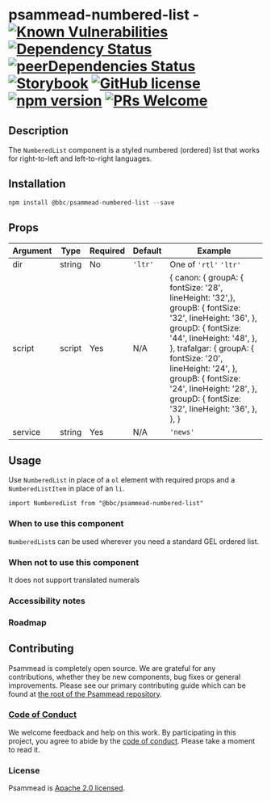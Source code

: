 # psammead-numbered-list - [![Known Vulnerabilities](https://snyk.io/test/github/bbc/psammead/badge.svg?targetFile=packages%2Fcomponents%2Fpsammead-numbered-list%2Fpackage.json)](https://snyk.io/test/github/bbc/psammead?targetFile=packages%2Fcomponents%2Fpsammead-numbered-list%2Fpackage.json) [![Dependency Status](https://david-dm.org/bbc/psammead.svg?path=packages/components/psammead-numbered-list)](https://david-dm.org/bbc/psammead?path=packages/components/psammead-numbered-list) [![peerDependencies Status](https://david-dm.org/bbc/psammead/peer-status.svg?path=packages/components/psammead-numbered-list)](https://david-dm.org/bbc/psammead?path=packages/components/psammead-numbered-list&type=peer) [![Storybook](https://raw.githubusercontent.com/storybooks/brand/master/badge/badge-storybook.svg?sanitize=true)](https://bbc.github.io/psammead/?path=/story/numbered-list--containing-image) [![GitHub license](https://img.shields.io/badge/license-Apache%202.0-blue.svg)](https://github.com/bbc/psammead/blob/latest/LICENSE) [![npm version](https://img.shields.io/npm/v/@bbc/psammead-numbered-list.svg)](https://www.npmjs.com/package/@bbc/psammead-numbered-list) [![PRs Welcome](https://img.shields.io/badge/PRs-welcome-brightgreen.svg)](https://github.com/bbc/psammead/blob/latest/CONTRIBUTING.md)

## Description

The `NumberedList` component is a styled numbered (ordered) list that works for right-to-left and left-to-right languages.


## Installation

```jsx
npm install @bbc/psammead-numbered-list --save
```

## Props


| Argument  | Type | Required | Default | Example |
| --------- | ---- | -------- | ------- | ------- |
| dir | string | No | `'ltr'` | One of `'rtl'` `'ltr'` |
| script | script | Yes | N/A | { canon: { groupA: { fontSize: '28', lineHeight: '32',}, groupB: { fontSize: '32', lineHeight: '36', }, groupD: { fontSize: '44', lineHeight: '48', }, }, trafalgar: { groupA: { fontSize: '20', lineHeight: '24', }, groupB: { fontSize: '24', lineHeight: '28', }, groupD: { fontSize: '32', lineHeight: '36', }, }, } |
| service | string | Yes | N/A | `'news'` |

## Usage

Use `NumberedList` in place of a `ol` element with required props and a `NumberedListItem` in place of an `li`.

```
import NumberedList from "@bbc/psammead-numbered-list"
```

### When to use this component

`NumberedList`s can be used wherever you need a standard GEL ordered list.

### When not to use this component

It does not support translated numerals

### Accessibility notes

<!-- Information about accessibility for this component -->

### Roadmap

<!-- Known future changes of the component -->

## Contributing

Psammead is completely open source. We are grateful for any contributions, whether they be new components, bug fixes or general improvements. Please see our primary contributing guide which can be found at [the root of the Psammead repository](https://github.com/bbc/psammead/blob/latest/CONTRIBUTING.md).

### [Code of Conduct](https://github.com/bbc/psammead/blob/latest/CODE_OF_CONDUCT.md)

We welcome feedback and help on this work. By participating in this project, you agree to abide by the [code of conduct](https://github.com/bbc/psammead/blob/latest/CODE_OF_CONDUCT.md). Please take a moment to read it.

### License

Psammead is [Apache 2.0 licensed](https://github.com/bbc/psammead/blob/latest/LICENSE).
